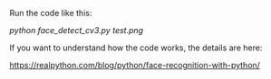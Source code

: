 Run the code like this:

*python face_detect_cv3.py test.png*

If you want to understand how the code works, the details are here:

https://realpython.com/blog/python/face-recognition-with-python/

